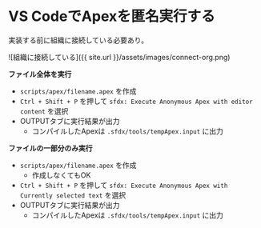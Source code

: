 # VS CodeでApexを匿名実行する
実装する前に組織に接続している必要あり。

![組織に接続している]({{ site.url }}/assets/images/connect-org.png)

**ファイル全体を実行**
* `scripts/apex/filename.apex` を作成
* `Ctrl + Shift + P` を押して `sfdx: Execute Anonymous Apex with editor content` を選択
* OUTPUTタブに実行結果が出力
  * コンパイルしたApexは `.sfdx/tools/tempApex.input` に出力

**ファイルの一部分のみ実行**
* `scripts/apex/filename.apex` を作成
  * 作成しなくてもOK
* `Ctrl + Shift + P` を押して `sfdx: Execute Anonymous Apex with Currently selected text` を選択
* OUTPUTタブに実行結果が出力
  * コンパイルしたApexは `.sfdx/tools/tempApex.input` に出力

